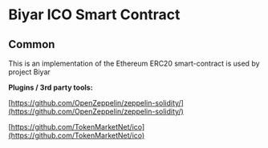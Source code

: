 # Biyar ICO Smart Contract

## Common

This is an implementation of the Ethereum ERC20 smart-contract is used by project Biyar

<b>Plugins / 3rd party tools:</b>

[https://github.com/OpenZeppelin/zeppelin-solidity/](https://github.com/OpenZeppelin/zeppelin-solidity/)

[https://github.com/TokenMarketNet/ico](https://github.com/TokenMarketNet/ico)